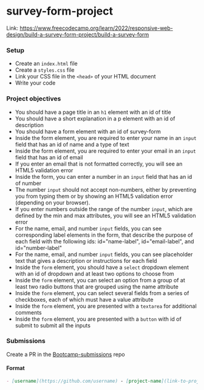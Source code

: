 # survey-form-project

Link: https://www.freecodecamp.org/learn/2022/responsive-web-design/build-a-survey-form-project/build-a-survey-form

### Setup

- Create an `index.html` file
- Create a `styles.css` file
- Link your CSS file in the `<head>` of your HTML document
- Write your code

### Project objectives

- You should have a page title in an `h1` element with an id of title
- You should have a short explanation in a p element with an id of description
- You should have a form element with an id of survey-form
- Inside the form element, you are required to enter your name in an `input` field that has an id of name and a type of text
- Inside the form element, you are required to enter your email in an `input` field that has an id of email
- If you enter an email that is not formatted correctly, you will see an HTML5 validation error
- Inside the form, you can enter a number in an `input` field that has an id of number
- The number `input` should not accept non-numbers, either by preventing you from typing them or by showing an HTML5 validation error (depending on your browser).
- If you enter numbers outside the range of the number `input`, which are defined by the min and max attributes, you will see an HTML5 validation error
- For the name, email, and number `input` fields, you can see corresponding label elements in the form, that describe the purpose of each field with the following ids: id="name-label", id="email-label", and id="number-label"
- For the name, email, and number `input` fields, you can see placeholder text that gives a description or instructions for each field
- Inside the `form` element, you should have a `select` dropdown element with an id of dropdown and at least two options to choose from
- Inside the `form` element, you can select an option from a group of at least two radio buttons that are grouped using the name attribute
- Inside the `form` element, you can select several fields from a series of checkboxes, each of which must have a value attribute
- Inside the `form` element, you are presented with a `textarea` for additional comments
- Inside the `form` element, you are presented with a `button` with id of submit to submit all the inputs

### Submissions

Create a PR in the [Bootcamp-submissions](https://github.com/codeskills-dev/bootcamp-submissions) repo

#### Format

```md
- [username](https://github.com/username) - [project-name](link-to-project-branch)
```
